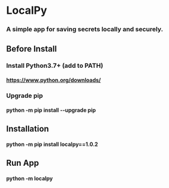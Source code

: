 # LocalPy
### A simple app for saving secrets locally and securely.

## Before Install
### Install Python3.7+ (add to PATH)
#### https://www.python.org/downloads/
### Upgrade pip
#### python -m pip install --upgrade pip

## Installation
#### python -m pip install localpy==1.0.2

## Run App
#### python -m localpy

